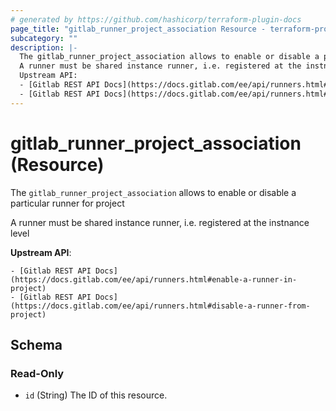 ```yaml
---
# generated by https://github.com/hashicorp/terraform-plugin-docs
page_title: "gitlab_runner_project_association Resource - terraform-provider-gitlab"
subcategory: ""
description: |-
  The gitlab_runner_project_association allows to enable or disable a particular runner for project
  A runner must be shared instance runner, i.e. registered at the instnance level
  Upstream API:
  - [Gitlab REST API Docs](https://docs.gitlab.com/ee/api/runners.html#enable-a-runner-in-project)
  - [Gitlab REST API Docs](https://docs.gitlab.com/ee/api/runners.html#disable-a-runner-from-project)
---
```


# gitlab_runner_project_association (Resource)

The `gitlab_runner_project_association` allows to enable or disable a particular runner for project

A runner must be shared instance runner, i.e. registered at the instnance level

**Upstream API**:

	- [Gitlab REST API Docs](https://docs.gitlab.com/ee/api/runners.html#enable-a-runner-in-project)
	- [Gitlab REST API Docs](https://docs.gitlab.com/ee/api/runners.html#disable-a-runner-from-project)



<!-- schema generated by tfplugindocs -->
## Schema

### Read-Only

- `id` (String) The ID of this resource.



